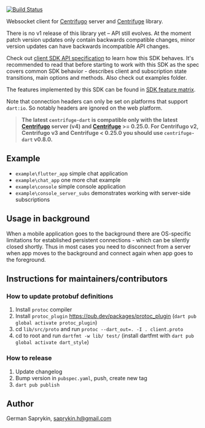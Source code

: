 [![Build Status](https://travis-ci.org/centrifugal/centrifuge-dart.svg?branch=master)](https://travis-ci.org/centrifugal/centrifuge-dart)

Websocket client for [Centrifugo](https://github.com/centrifugal/centrifugo) server and [Centrifuge](https://github.com/centrifugal/centrifuge) library. 

There is no v1 release of this library yet – API still evolves. At the moment patch version updates only contain backwards compatible changes, minor version updates can have backwards incompatible API changes.

Check out [client SDK API specification](https://centrifugal.dev/docs/transports/client_api) to learn how this SDK behaves. It's recommended to read that before starting to work with this SDK as the spec covers common SDK behavior - describes client and subscription state transitions, main options and methods. Also check out examples folder.

The features implemented by this SDK can be found in [SDK feature matrix](https://centrifugal.dev/docs/transports/client_sdk#sdk-feature-matrix).

Note that connection headers can only be set on platforms that support `dart:io`. So notably headers are ignored on the web platform.

> **The latest `centrifuge-dart` is compatible only with the latest [Centrifugo](https://github.com/centrifugal/centrifugo) server (v4) and [Centrifuge](https://github.com/centrifugal/centrifuge) >= 0.25.0. For Centrifugo v2, Centrifugo v3 and Centrifuge < 0.25.0 you should use `centrifuge-dart` v0.8.0.**

## Example

* `example\flutter_app` simple chat application
* `example\chat_app` one more chat example
* `example\console` simple console application
* `example\console_server_subs` demonstrates working with server-side subscriptions

## Usage in background

When a mobile application goes to the background there are OS-specific limitations for established persistent connections - which can be silently closed shortly. Thus in most cases you need to disconnect from a server when app moves to the background and connect again when app goes to the foreground.

## Instructions for maintainers/contributors

### How to update protobuf definitions

1) Install `protoc` compiler
2) Install `protoc_plugin` https://pub.dev/packages/protoc_plugin (`dart pub global activate protoc_plugin`)
3) cd `lib/src/proto` and run `protoc --dart_out=. -I . client.proto`
4) cd to root and run `dartfmt -w lib/ test/` (install dartfmt with `dart pub global activate dart_style`)

### How to release

1) Update changelog
2) Bump version in `pubspec.yaml`, push, create new tag
3) `dart pub publish`

## Author

German Saprykin, saprykin.h@gmail.com
